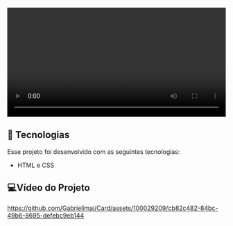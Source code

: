 <p align="center">
  <video alt="Projeto App Lampada" src="./.github/Card - Google Chrome 2023-09-13 13-36-09.mp4" width="100%">
</p>


## 🚀 Tecnologias

Esse projeto foi desenvolvido com as seguintes tecnologias:

- HTML e CSS


## 💻Vídeo do Projeto


https://github.com/Gabrielimai/Card/assets/100029209/cb82c482-84bc-49b6-8695-defebc9eb144


